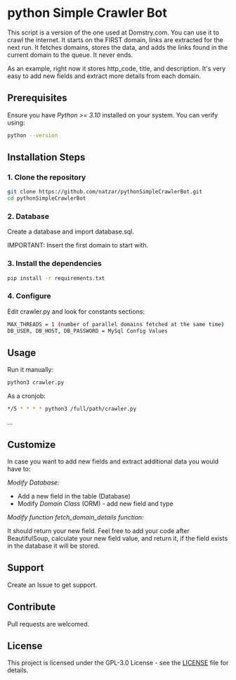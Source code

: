 # python Simple Crawler Bot
This script is a version of the one used at Domstry.com. You can use it to crawl the internet. It starts on the FIRST domain, links are extracted for the next run. It fetches domains, stores the data, and adds the links found in the current domain to the queue. It never ends.

As an example, right now it stores http_code, title, and description. It's very easy to add new fields and extract more details from each domain.

## Prerequisites

Ensure you have *Python >= 3.10* installed on your system. You can verify using:

```bash
python --version
```

## Installation Steps

### 1. Clone the repository

```bash
git clone https://github.com/natzar/pythonSimpleCrawlerBot.git
cd pythonSimpleCrawlerBot
```

### 2. Database

Create a database and import database.sql. 

IMPORTANT: Insert the first domain to start with.


### 3. Install the dependencies

```bash
pip install -r requirements.txt
```
### 4. Configure

Edit crawler.py and look for constants sections:

```bash
MAX_THREADS = 1 (number of parallel domains fetched at the same time) 
DB_USER, DB_HOST, DB_PASSWORD = MySql Config Values

```
## Usage

Run it manually:
```bash
python3 crawler.py
```
As a cronjob:
```bash
*/5 * * * * python3 /full/path/crawler.py
```
...

## Customize

In case you want to add new fields and extract additional data you would have to:

*Modify Database:*
- Add a new field in the table (Database)
- Modify *Domain Class* (ORM) - add new field and type

*Modify function fetch_domain_details function:*

It should return your new field. Feel free to add your code after BeautifulSoup, calculate your new field value, and return it, if the field exists in the database it will be stored.


## Support
Create an Issue to get support.

## Contribute

Pull requests are welcomed. 

## License

This project is licensed under the GPL-3.0 License - see the [LICENSE](LICENSE) file for details.

